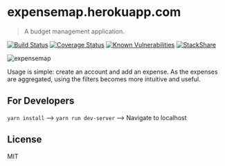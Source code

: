 # expensemap.herokuapp.com
> A budget management application.

[![Build Status](https://travis-ci.org/antonzabirko/expensemap.svg?branch=master)](https://travis-ci.org/antonzabirko/expensemap)
[![Coverage Status](https://coveralls.io/repos/github/antonzabirko/expensemap/badge.svg?branch=master)](https://coveralls.io/github/antonzabirko/expensemap?branch=master)
[![Known Vulnerabilities](https://snyk.io/test/github/antonzabirko/expensemap/badge.svg)](https://snyk.io/test/github/antonzabirko/expensemap)
[![StackShare](https://img.shields.io/badge/tech-stack-0690fa.svg?style=flat)](https://stackshare.io/antonzabirko/big-owl)

![expensemap](https://i.imgur.com/0OK9KFq.png)

Usage is simple: create an account and add an expense. As the expenses are aggregated, using the filters becomes more intuitive and useful.

## For Developers
 
`yarn install` --> `yarn run dev-server` --> Navigate to localhost

## License

MIT

